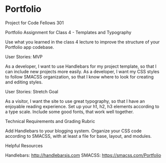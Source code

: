 # Portfolio
Project for Code Fellows 301

Portfolio Assignment for Class 4 - Templates and Typography

Use what you learned in the class 4 lecture to improve the structure of your Portfolio app codebase.

User Stories: MVP

As a developer, I want to use Handlebars for my project template, so that I can include new projects more easily.
As a developer, I want my CSS styles to follow SMACSS organization, so that I know where to look for creating and editing styles.

User Stories: Stretch Goal

As a visitor, I want the site to use great typography, so that I have an enjoyable reading experience.
Set up your h1, h2, h3 elements according to a type scale.
Include some good fonts, that work well together.

Technical Requirements and Grading Rubric

Add Handlebars to your blogging system.
Organize your CSS code according to SMACSS, with at least a file for base, layout, and modules.

Helpful Resources

Handlebars: http://handlebarsjs.com
SMACSS: https://smacss.com/Portfolio 
